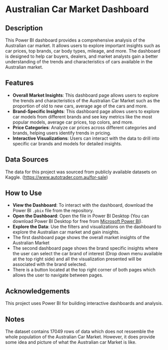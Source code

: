 # Australian Car Market Dashboard 

## Description 
This Power BI dashboard provides a comprehensive analysis of the Australian car market. It allows users to explore important insights such as car prices, top brands, car body types, mileage, and more. The dashboard is designed to help car buyers, dealers, and market analysts gain a better understanding of the trends and characteristics of cars available in the Australian market.

## Features
- **Overall Market Insights**: This dashboard page allows users to explore the trends and characteristics of the Australian Car Market such as the proportion of old to new cars, average age of the cars and more.
- **Brand-Specific Insights**: This dashboard page allows users to explore car models from different brands and see key metrics like the most popular models, average car prices, top colors, and more.
- **Price Categories**: Analyze car prices across different categories and brands, helping users identify trends in pricing.
- **Interactive Visualizations**: Users can interact with the data to drill into specific car brands and models for detailed insights.

## Data Sources
The data for this project was sourced from publicly available datasets on Kaggle. (https://www.autotrader.com.au/for-sale)

## How to Use
- **View the Dashboard**: To interact with the dashboard, download the Power BI `.pbix` file from the repository.
- **Open the Dashboard**: Open the file in Power BI Desktop (You can download Power BI Desktop for free from [Microsoft Power BI](https://powerbi.microsoft.com/)).
- **Explore the Data**: Use the filters and visualizations on the dashboard to explore the Australian car market and gain insights.
- The first dashboard page shows the overall market insights of the Australian Market 
- The second dashboard page shows the brand specific insights where the user can select the car brand of interest (Drop down menu available at the top right side) and all the visualization presented will be associated with the brand selected. 
- There is a button located at the top right corner of both pages which allows the user to navigate between pages.

## Acknowledgements
This project uses Power BI for building interactive dashboards and analysis.

## Notes 
The dataset contains 17049 rows of data which does not ressemble the whole population of the Australian Car Market. However, it does provide some idea and picture of what the Australian car Market is like. 




